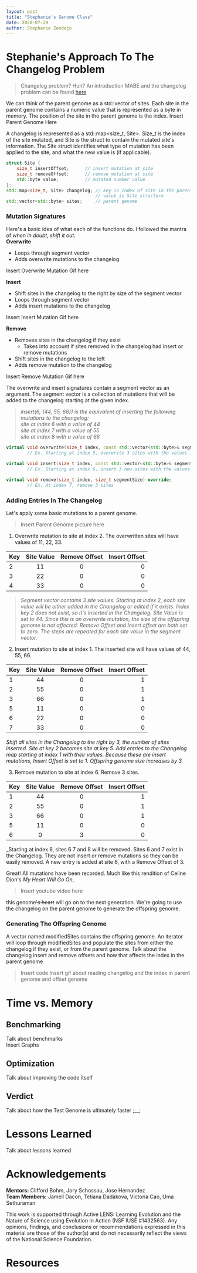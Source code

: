 ```yaml
---
layout: post
title: "Stephanie's Genome Class"
date: 2020-07-29
author: Stephanie Zendejo
---
```


# Stephanie's Approach To The Changelog Problem
> Changelog problem? Huh? An introduction MABE and the changelog problem can be found [here](https://szendejo.github.io/waves/blog/Team-MABE.html)  

We can think of the parent genome as a std::vector of sites. Each site in the parent genome contains a numeric value that is represented as a byte in memory. The position of the site in the parent genome is the index.
Insert Parent Genome Here
<!-- [Parent Genome in all its glory](https://i.imgur.com/mekOG1s.png) --->

A changelog is represented as a std::map<size_t, Site>. Size_t is the index of the site mutated, and Site is the struct to contain the mutated site's information. The Site struct identifies what type of mutation has been applied to the site, and what the new value is (if applicable).
```c++
struct Site {
	size_t insertOffset;  	  // insert mutation at site
	size_t removeOffset;   	  // remove mutation at site
	std::byte value;       	  // mutated number value
};	
std::map<size_t, Site> changelog; // key is index of site in the parent genome
                                  // value is Site structure
std::vector<std::byte> sites;     // parent genome
```
### Mutation Signatures
Here's a basic idea of what each of the functions do. I followed the mantra of _when in doubt, shift it out_.  
**Overwrite**  
  * Loops through segment vector
  * Adds overwrite mutations to the changelog  
  
Insert Overwrite Mutation Gif here  
<!-- ![OverWrite Example](https://i.imgur.com/wu7gBxK.gif) -->

**Insert**  
  * Shift sites in the changelog to the right by size of the segment vector
  * Loops through segment vector
  * Adds insert mutations to the changelog  
  
Insert Insert Mutation Gif here  
<!-- ![Insert Example](https://i.imgur.com/0rZ4Bai.gif) -->

**Remove**  
  * Removes sites in the changelog if they exist
     * Takes into account if sites removed in the changelog had insert or remove mutations
  * Shift sites in the changelog to the left
  * Adds remove mutation to the changelog  
  
Insert Remove Mutation Gif here   
<!-- ![Remove Example](https://i.imgur.com/tus7plB.gif) -->

 
The overwrite and insert signatures contain a segment vector as an argument. The segment vector is a collection of mutations that will be added to the changelog starting at the given index. 
> _insert(6, {44, 55, 66}) is the equivalent of inserting the following mutations to the changelog:_   
> _site at index 6 with a value of 44_  
> _site at index 7 with a value of 55_  
> _site at index 8 with a value of 66_  
```c++
virtual void overwrite(size_t index, const std::vector<std::byte>& segment); 
		// Ex. Starting at index 5, overwrite 3 sites with the values 11, 22, 33

virtual void insert(size_t index, const std::vector<std::byte>& segment);    
		// Ex. Starting at index 6, insert 3 new sites with the values 44, 55, 66

virtual void remove(size_t index, size_t segmentSize) override; 	     
		// Ex. At index 7, remove 3 sites
```

### Adding Entries In The Changelog
Let's apply some basic mutations to a parent genome.  
> Insert Parent Genome picture here

1. Overwrite mutation to site at index 2. The overwritten sites will have values of 11, 22, 33.  

| Key | Site Value | Remove Offset  | Insert Offset |  
| --- |:----------:|:--------------:| -------------:|  
|  2  |     11     |       0        |       0       |    
|  3  |     22     |       0        |       0       |    
|  4  |     33     |       0        |       0       |  

> _Segment vector contains 3 site values. Starting at index 2, each site value will be either added in the Changelog or edited if it exists. Index key 2 does not exist, so it's inserted in the Changelog. Site Value is set to 44. Since this is an overwrite mutation, the size of the offspring genome is not affected. Remove Offset and Insert offset are both set to zero. The steps are repeated for each site value in the segment vector._    

2. Insert mutation to site at index 1. The inserted site will have values of 44, 55, 66.  

| Key | Site Value | Remove Offset  | Insert Offset |   
| --- |:----------:|:--------------:| -------------:|  
|  1  |     44     |       0        |       1       |    
|  2  |     55     |       0        |       1       |    
|  3  |     66     |       0        |       1       |   
|  5  |     11     |       0        |       0       |    
|  6  |     22     |       0        |       0       |    
|  7  |     33     |       0        |       0       |  

_Shift all sites in the Changelog to the right by 3, the number of sites inserted. Site at key 2 becomes site at key 5. Add entries to the Changelog map starting at index 1 with their values. Because these are insert mutations, Insert Offset is set to 1. Offspring genome size increases by 3._  
 
3. Remove mutation to site at index 6. Remove 3 sites.   

| Key | Site Value | Remove Offset  | Insert Offset |   
| --- |:----------:|:--------------:| -------------:|  
|  1  |     44     |       0        |       1       |    
|  2  |     55     |       0        |       1       |    
|  3  |     66     |       0        |       1       |   
|  5  |     11     |       0        |       0       |    
|  6  |      0     |       3        |       0       |   

_Starting at index 6, sites 6 7 and 8 will be removed. Sites 6 and 7 exist in the Changelog. They are not insert or remove mutations so they can be easily removed. A new entry is added at site 6, with a Remove Offset of 3.

Great! All mutations have been recorded. Much like this rendition of Celine Dion's _My Heart Will Go On_, 
> Insert youtube video here
<!--- https://www.youtube.com/watch?v=X2WH8mHJnhM -->
this genome~~'s heart~~ will go on to the next generation. We're going to use the changelog on the parent genome to generate the offspring genome. 

### Generating The Offspring Genome  
A vector named modifiedSites contains the offspring genome. An iterator will loop through modifiedSites and populate the sites from either the changelog if they exist, or from the parent genome. 
Talk about the changelog insert and remove offsets and how that affects the index in the parent genome
> Insert code
> Insert gif about reading changelog and the index in parent genome and offset genome

# Time vs. Memory  
## Benchmarking  
Talk about benchmarks  
Insert Graphs
## Optimization  
Talk about improving the code itself

## Verdict  
Talk about how the Test Genome is ultimately faster ;__;

# Lessons Learned  
Talk about lessons learned  

# Acknowledgements
**Mentors:** Clifford Bohm, Jory Schossau, Jose Hernandez  
**Team Members:** Jamell Dacon, Tetiana Dadakova, Victoria Cao, Uma Sethuraman  

This work is supported through Active LENS: Learning Evolution and the Nature of Science using Evolution in Action (NSF IUSE #1432563). Any opinions, findings, and conclusions or recommendations expressed in this material are those of the author(s) and do not necessarily reflect the views of the National Science Foundation.

# Resources

